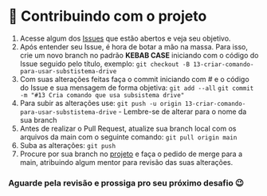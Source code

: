 # 🚀 Contribuindo com o projeto

1. Acesse algum dos [Issues](https://github.com/miguel-sr/InBR-2024/issues) que estão abertos e veja seu objetivo.
2. Após entender seu Issue, é hora de botar a mão na massa. Para isso, crie um novo branch no padrão **KEBAB CASE** iniciando com o código do Issue seguido pelo título, exemplo:
   ``git checkout -B 13-criar-comando-para-usar-substistema-drive``
3. Com suas alterações feitas faça o commit iniciando com # e o código do Issue e sua mensagem de forma objetiva:
   ``git add --all``
   ``git commit -m "#13 Cria comando que usa subsistema drive"``
4. Para subir as alterações use:
   ``git push -u origin 13-criar-comando-para-usar-substistema-drive`` - Lembre-se de alterar para o nome da sua branch
5. Antes de realizar o Pull Request, atualize sua branch local com os arquivos da main com o seguinte comando:
   ``git pull origin main``
6. Suba as alterações:
   ``git push``
7. Procure por sua branch no [projeto](https://github.com/miguel-sr/InBR-2024/branches) e faça o pedido de merge para a main,
atribuindo algum mentor para revisão das suas alterações.

### Aguarde pela revisão e prossiga pro seu próximo desafio 😉
